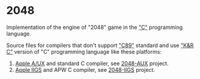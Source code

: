 2048
====

Implementation of the engine of "2048" game in the ["C"](https://en.wikipedia.org/wiki/C_(programming_language)) programming language.

Source files for compilers that don't support ["C89"](https://en.wikipedia.org/wiki/C_(programming_language)#ANSI_C_and_ISO_C) standard and use ["K&R C"](https://en.wikipedia.org/wiki/C_(programming_language)#K&R_C) version of "C" programming language like these platforms:

1. [Apple A/UX](https://en.wikipedia.org/wiki/A/UX) and standard C compiler, see [2048-AUX](../../2048-Carbon/2048-AUX) project.
2. [Apple IIGS](https://en.wikipedia.org/wiki/Apple_IIGS) and APW C compiler, see [2048-IIGS](../../2048-Carbon/2048-IIGS) project.
